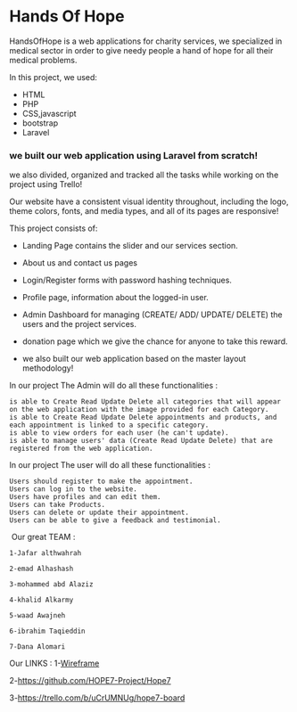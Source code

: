 # Hands Of Hope

HandsOfHope is a web applications for charity services, we specialized in medical sector in order to give needy people a hand of hope for all their medical problems.

In this project, we used:

- HTML
- PHP
- CSS,javascript
- bootstrap
- Laravel

### we built our web application using Laravel from scratch!
we also divided, organized and tracked all the tasks while working on the project using Trello!

Our website have a consistent visual identity throughout, including the logo, theme colors, fonts, and media types, and all of its pages are responsive!

This project consists of:

- Landing Page contains the slider and our services section.

- About us and contact us pages

- Login/Register forms with password hashing techniques.

- Profile page, information about the logged-in user.

- Admin Dashboard for managing (CREATE/ ADD/ UPDATE/ DELETE) the users and the project services.

- donation page which we give the chance for anyone to take this reward.

- we also built our web application based on the master layout methodology!

In our project The Admin will do all these functionalities :

    is able to Create Read Update Delete all categories that will appear on the web application with the image provided for each Category.
    is able to Create Read Update Delete appointments and products, and each appointment is linked to a specific category.
    is able to view orders for each user (he can't update).
    is able to manage users' data (Create Read Update Delete) that are registered from the web application.


In our project The user will do all these functionalities :
    
    Users should register to make the appointment.
    Users can log in to the website.
    Users have profiles and can edit them.
    Users can take Products.
    Users can delete or update their appointment.
    Users can be able to give a feedback and testimonial.


​ Our great TEAM :


    1-Jafar althwahrah
    
    2-emad Alhashash
    
    3-mohammed abd Alaziz
    
    4-khalid Alkarmy
    
    5-waad Awajneh
    
    6-ibrahim Taqieddin
    
    7-Dana Alomari


Our LINKS :
1-[Wireframe](https://github.com/HOPE7-Project/Hope7/files/9854806/ilovepdf_merged.pdf)


2-https://github.com/HOPE7-Project/Hope7

3-https://trello.com/b/uCrUMNUg/hope7-board
